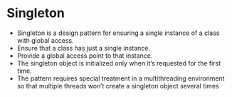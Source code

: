 # Singleton

- Singleton is a design pattern for ensuring a single instance of a class with global access.
- Ensure that a class has just a single instance.
- Provide a global access point to that instance.
- The singleton object is initialized only when it’s requested for the first time.
- The pattern requires special treatment in a multithreading environment so that multiple threads won’t create a singleton object several times

